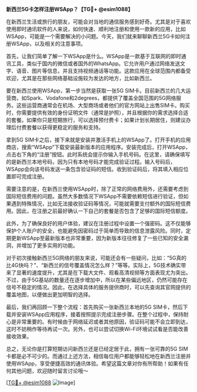 **新西兰5G卡怎样注册WSApp？【TG💪+ @esim1088】**

在新西兰生活或旅行的朋友，可能会对当地的通信服务感到好奇。尤其是对于喜欢使用即时通讯软件的人来说，如何快速、顺利地注册和使用一款新的应用，比如WSApp，可能是一个需要解决的小问题。今天，我们就来聊聊新西兰5G卡如何注册WSApp，以及相关的注意事项。

首先，让我们简单了解一下WSApp是什么。WSApp是一款基于互联网的即时通讯工具，类似于国内的微信或者国外的WhatsApp。它允许用户通过网络发送文字、语音、图片等信息，并且支持视频通话等功能。这款应用在全球范围内都备受欢迎，尤其是在那些网络基础设施较为发达的地方，比如新西兰。

要在新西兰使用WSApp，第一步当然是获取一张5G SIM卡。目前新西兰的几大运营商，如Spark、Vodafone和2degrees，都提供了覆盖全国范围的5G网络服务。这些运营商通常会在机场、大型商场或者他们的官方网站上出售SIM卡。购买时，你需要提供有效的身份证明文件（通常是护照），并且根据你的需求选择合适的套餐。如果你只是短期旅行，可以选择预付费卡；如果计划长期居住，则建议办理后付费套餐以获得更稳定的服务和支持。

拿到5G SIM卡之后，接下来就是安装并激活手机上的WSApp了。打开手机的应用商店，搜索“WSApp”下载安装最新版本的应用程序。安装完成后，打开WSApp，点击右下角的“注册”按钮。此时系统会提示你输入手机号码。在这里，请确保填写的是新西兰本地号码，因为只有本地号码才能完成验证过程。输入号码后，WSApp会向该号码发送一条包含验证码的短信。收到验证码后，将其填入相应位置即可完成注册。

需要注意的是，在新西兰使用WSApp时，除了正常的网络费用外，还需要考虑到国际短信费用的问题。虽然大多数情况下WSApp不需要依赖短信进行验证，但如果遇到特殊情况，比如无法接收验证码等情况，可能就需要支付额外的国际短信费用。因此，在注册之前最好确认一下自己的套餐是否包含了足够的国际短信额度。

此外，为了确保良好的用户体验，建议在注册过程中设置一个强密码。这不仅能够保护个人账户的安全，也能避免因密码过于简单而导致的信息泄露风险。同时，定期更新WSApp至最新版本也非常重要，因为新版本往往修复了一些已知的安全漏洞，并增加了更多实用的功能。

对于初次接触新西兰5G网络的朋友来说，可能还会有一些疑问，比如：“5G真的比4G快吗？”、“新西兰的信号覆盖情况怎么样？”等等。实际上，5G技术确实带来了显著的速度提升，尤其是在下载大文件、观看高清视频等方面表现尤为突出。不过，由于5G基站的数量还在逐步增加中，所以在某些偏远地区，仍然可能存在信号不稳定的情况。因此，在选择具体的服务提供商时，可以先查询其官网提供的覆盖地图，以便做出更加明智的选择。

最后，我们再回顾一下整个流程：首先购买一张新西兰本地的5G SIM卡，然后下载并安装WSApp应用程序，接着按照提示完成注册步骤。在整个过程中，保持耐心是非常重要的。有时候由于网络延迟或者其他原因，验证码可能不会立即到达，这时不妨稍作等待再试一次。另外，也可以尝试切换Wi-Fi环境试试看是否能改善接收效果。

总之，无论你是打算短期访问新西兰还是已经定居于此，拥有一张可靠的5G SIM卡都是必不可少的。而通过上述方法，相信每位用户都能够轻松地在新西兰注册并使用WSApp，享受便捷高效的通讯体验。希望这篇文章对你有所帮助！如果有任何其他问题，欢迎随时留言讨论哦～

[[TG💪+ @esim1088](https://t.me/s/esim1088) ![Image](https://i.postimg.cc/4NQfJmqS/Snipaste-2025-05-13-00-14-12.png)]